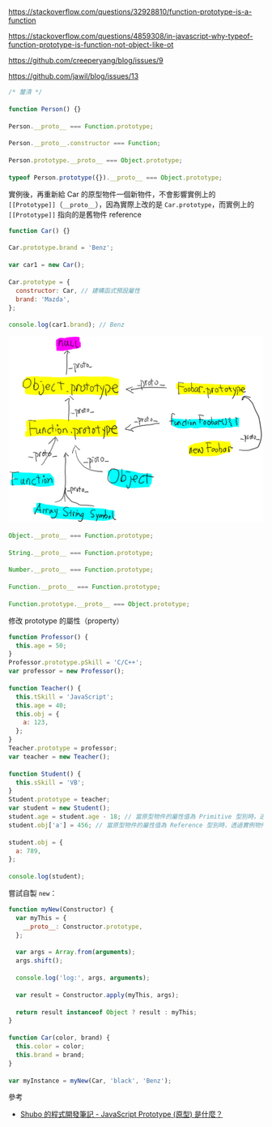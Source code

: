 <!-- Function.prototype questions -->

https://stackoverflow.com/questions/32928810/function-prototype-is-a-function

https://stackoverflow.com/questions/4859308/in-javascript-why-typeof-function-prototype-is-function-not-object-like-ot

https://github.com/creeperyang/blog/issues/9

https://github.com/jawil/blog/issues/13

```js
/* 釐清 */

function Person() {}

Person.__proto__ === Function.prototype;

Person.__proto__.constructor === Function;

Person.prototype.__proto__ === Object.prototype;

typeof Person.prototype({}).__proto__ === Object.prototype;
```

實例後，再重新給 Car 的原型物件一個新物件，不會影響實例上的 `[[Prototype]]`（`__proto__`），因為實際上改的是 `Car.prototype`，而實例上的 `[[Prototype]]` 指向的是舊物件 reference

```js
function Car() {}

Car.prototype.brand = 'Benz';

var car1 = new Car();

Car.prototype = {
  constructor: Car, // 建構函式預設屬性
  brand: 'Mazda',
};

console.log(car1.brand); // Benz
```

![prototypes](../../assets/images/prototypes.png)

```js
Object.__proto__ === Function.prototype;

String.__proto__ === Function.prototype;

Number.__proto__ === Function.prototype;

Function.__proto__ === Function.prototype;

Function.prototype.__proto__ === Object.prototype;
```

修改 prototype 的屬性（property）

```js
function Professor() {
  this.age = 50;
}
Professor.prototype.pSkill = 'C/C++';
var professor = new Professor();

function Teacher() {
  this.tSkill = 'JavaScript';
  this.age = 40;
  this.obj = {
    a: 123,
  };
}
Teacher.prototype = professor;
var teacher = new Teacher();

function Student() {
  this.sSkill = 'VB';
}
Student.prototype = teacher;
var student = new Student();
student.age = student.age - 18; // 當原型物件的屬性值為 Primitive 型別時，透過實例物件修改屬性值「不會引起」原型物件的屬性值發生變化
student.obj['a'] = 456; // 當原型物件的屬性值為 Reference 型別時，透過實例物件修改屬性值就「可能引起」原型物件的屬性值發生變化

student.obj = {
  a: 789,
};

console.log(student);
```

嘗試自製 `new`：

```js
function myNew(Constructor) {
  var myThis = {
    __proto__: Constructor.prototype,
  };

  var args = Array.from(arguments);
  args.shift();

  console.log('log:', args, arguments);

  var result = Constructor.apply(myThis, args);

  return result instanceof Object ? result : myThis;
}

function Car(color, brand) {
  this.color = color;
  this.brand = brand;
}

var myInstance = myNew(Car, 'black', 'Benz');
```

參考

- [Shubo 的程式開發筆記 - JavaScript Prototype (原型) 是什麼？](https://shubo.io/javascript-prototype/#javascript-prototype-%E5%8E%9F%E5%9E%8B)
